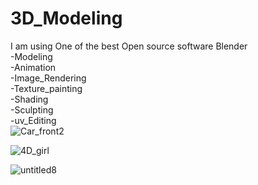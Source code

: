 # 3D_Modeling
I am using One of the best Open source software Blender<br>
-Modeling<br>
-Animation<br>
-Image_Rendering<br>
-Texture_painting<br>
-Shading<br>
-Sculpting<br>
-uv_Editing<br>
![Car_front2](https://user-images.githubusercontent.com/93852143/212529490-2607a3d6-8dcf-48ed-9c44-6b79f16284e2.png)

![4D_girl](https://user-images.githubusercontent.com/93852143/212532681-597415ee-d3a3-430a-a6d8-a41e338c02e7.png)

![untitled8](https://user-images.githubusercontent.com/93852143/228201976-b6e858f8-3247-4121-bd30-349988716d29.png)
